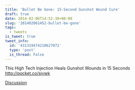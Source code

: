 ```yaml
---
title: 'Bullet Be Gone: 15-Second Gunshot Wound Cure'
draft: true
date: 2014-02-06T14:52:30+00:00
slug: '201402061452-bullet-be-gone'
tags:
  - tweets
is_tweet: true
tweet_info:
  id: '431319474218627072'
  type: 'post'
  is_thread: False
---
```




This High Tech Injection Heals Gunshot Wounds in 15 Seconds <http://pocket.co/siywk>

[Discussion](https://x.com/sytelus/status/431319474218627072)
